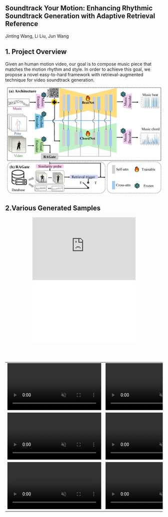 ## Soundtrack Your Motion: Enhancing Rhythmic Soundtrack Generation with Adaptive Retrieval Reference
Jinting Wang, Li Liu, Jun Wang
## 1. Project Overview
Given an human motion video, our goal is to compose music piece that matches the motion rhythm and style. In order to achieve this goal, we propose a novel easy-to-hard framework with retrieval-augmented technique for video soundtrack generation. 
<p align="center">
	<img src="pipeline.png" width="500">

## 2.Various Generated Samples

<p align="center">
<iframe width="330" height="200" src="https://github.com/beria-moon/Soundtrack-your-Motion/examples/video_refine_generated_gWA_sFM_c08_d27_mWA0_ch15.mp4" frameborder="0" volume=0.2 allow="autoplay; encrypted-media" allowfullscreen align="center"></iframe>
<iframe width="330" height="200" src="./examples/video_refine_generated_gPO_sFM_c09_d11_mPO5_ch13.mp4" frameborder="0" allow="autoplay; encrypted-media" allowfullscreen align="center"></iframe>
</p>	<br>
</table>
<br>

<table class="center">
<tr>
    <td width=33% style="border: none">
        <video controls autoplay loop src="https://github.com/beria-moon/Soundtrack-your-Motion/examples/video_refine_generated_gWA_sFM_c08_d27_mWA0_ch15.mp4" muted="false"></video>
    </td>
    <td width=33% style="border: none">
        <video controls autoplay loop src="./examples/video_refine_generated_gPO_sFM_c09_d11_mPO5_ch13.mp4" muted="false"></video>
    </td>
    <td width=33% style="border: none">
        <video controls autoplay loop src="./examples/video_refine_generated_gBR_sFM_c01_d05_mBR3_ch10.mp4" muted="false"></video>
    </td>
</tr>
<tr>
    <td width=33% style="border: none">
        <video controls autoplay loop src="./examples/video_refine_generated_gLH_sFM_c06_d17_mLH4_ch12.mp4" muted="false"></video>
    </td>
    <td width=33% style="border: none">
        <video controls autoplay loop src="./examples/video_refine_generated_gMH_sFM_c04_d22_mMH5_ch06.mp4" muted="false"></video>
    </td>
    <td width=33% style="border: none">
        <video controls autoplay loop src="./examples/video_refine_generated_gMH_sFM_c08_d22_mMH3_ch04.mp4" muted="false"></video>
    </td>
</tr>
<tr>
    <td width=33% style="border: none">
        <video controls autoplay loop src="./examples/video_refine_generated_gLO_sFM_c08_d15_mLO4_ch19.mp4" muted="false"></video>
    </td>
    <td width=33% style="border: none">
        <video controls autoplay loop src="./examples/video_refine_generated_gPO_sFM_c05_d12_mPO5_ch21.mp4" muted="false"></video>
    </td>
    <td width=33% style="border: none">
        <video controls autoplay loop src="./examples/video_refine_generated_gMH_sFM_c04_d23_mMH0_ch14.mp4" muted="false"></video>
    </td>
</tr>


</table>

